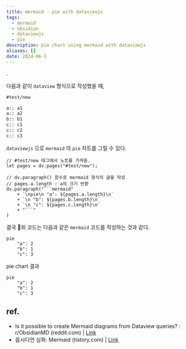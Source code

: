 ```yaml
---
title: mermaid - pie with dataviewjs
tags:
  - mermaid
  - obsidian
  - dataviewjs
  - pie
description: pie chart using mermaid with dataviewjs
aliases: []
date: 2024-06-5
---
```

.

다음과 같이 `dataview` 형식으로 작성했을 때,  

```markdown
#test/new

a:: a1
a:: a2
b:: b1
c:: c1
c:: c2
c:: c3
```

`dataviewjs` 으로 `mermaid` 의 `pie` 차트를 그릴 수 있다.  

```
// #test/new 태그에서 노트를 가져옴.
let pages = dv.pages("#test/new");

// dv.paragraph() 함수로 mermaid 형식의 글을 작성
// pages.a.length : a의 크기 반환
dv.paragraph("```mermaid"
    + `\npie\n "a": ${pages.a.length}\n`
    + `\n "b": ${pages.b.length}\n`
    + `\n "c": ${pages.c.length}\n`
    + "```"
)
```

결국 위 코드는 다음과 같은 `mermaid` 코드를 작성하는 것과 같다.    

```
pie
	"a": 2
	"b": 1
	"c": 3
```

pie chart 결과

```mermaid
pie
	"a": 2
	"b": 1
	"c": 3
```


## ref.

- Is it possible to create Mermaid diagrams from Dataview queries? : r/ObsidianMD (reddit.com) | [Link](https://www.reddit.com/r/ObsidianMD/comments/1c6aaii/is_it_possible_to_create_mermaid_diagrams_from/) 
- 옵시디언 심화: Mermaid (tistory.com) | [Link](https://kaminik.tistory.com/entry/%EC%98%B5%EC%8B%9C%EB%94%94%EC%96%B8-%EC%8B%AC%ED%99%94-Mermaid) 